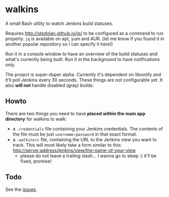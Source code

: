walkins
=======

A small Bash utility to watch Jenkins build statuses.

Requires http://stedolan.github.io/jq/ to be configured as a command to run properly. `jq` is available on apt, yum and AUR. (let me know if you found it in another popular repository so I can specify it here!)

Run it in a console window to have an overview of the build statuses and what's currently being built.
Run it in the background to have notifications only.

The project is super-duper alpha.
Currently it's dependent on libnotify and it'll poll Jenkins every 30 seconds.
These things are not configurable yet.
It also **will not** handle disabled (gray) builds.

Howto
-------

There are two things you need to have **placed within the main app directory** for walkins to walk:
* a `.credentials` file containing your Jenkins credentials. The contents of the file must be just `username:password` in that exact format.
* a `.walkinsrc` file, containing the URL to the Jenkins view you want to track. This will most likely take a form similar to this: http://server.address/jenkins/view/the-name-of-your-view
  * please do not leave a trailing slash... I wanna go to sleep :) it'll be fixed, promise!

Todo
-------

See the [issues](https://github.com/elkorn/walkins/issues?state=open).

